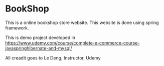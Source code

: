 # BookShop
This is a online bookshop store website. This website is done using spring framework.


This is demo project developed in https://www.udemy.com/course/complete-e-commerce-course-javaspringhibernate-and-mysql/



All creadit goes to Le Deng, Instructor, Udemy
